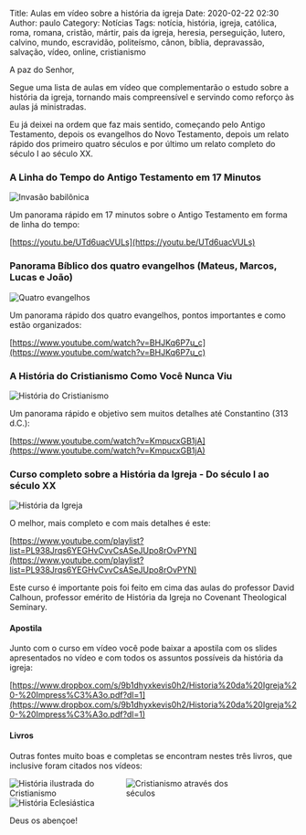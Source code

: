 Title: Aulas em vídeo sobre a história da igreja
Date: 2020-02-22 02:30
Author: paulo
Category: Notícias
Tags: notícia, história, igreja, católica, roma, romana, cristão, mártir, pais da igreja, heresia, perseguição, lutero, calvino, mundo, escravidão, politeísmo, cânon, bíblia, depravassão, salvação, vídeo, online, cristianismo

A paz do Senhor,

Segue uma lista de aulas em vídeo que complementarão o estudo sobre a história da igreja, tornando mais compreensível e servindo como reforço às aulas já ministradas.

Eu já deixei na ordem que faz mais sentido, começando pelo Antigo Testamento, depois os evangelhos do Novo Testamento, depois um relato rápido dos primeiro quatro séculos e por último um relato completo do século I ao século XX.


### A Linha do Tempo do Antigo Testamento em 17 Minutos

<img src="{static}/images/outros/invasao-babilonica.jpg" alt="Invasão babilônica" style="max-width: 200px; margin-top: 0; margin-bottom: 0;">

Um panorama rápido em 17 minutos sobre o Antigo Testamento em forma de linha do tempo:

[https://youtu.be/UTd6uacVULs](https://youtu.be/UTd6uacVULs)

### Panorama Bíblico dos quatro evangelhos (Mateus, Marcos, Lucas e João)

<img src="{static}/images/outros/quatro-evangelhos.jpg" alt="Quatro evangelhos" style="max-width: 200px; margin-top: 0; margin-bottom: 0;">

Um panorama rápido dos quatro evangelhos, pontos importantes e como estão organizados:

[https://www.youtube.com/watch?v=BHJKq6P7u_c](https://www.youtube.com/watch?v=BHJKq6P7u_c)

### A História do Cristianismo Como Você Nunca Viu

<img src="{static}/images/outros/historia-do-cristianismo.jpg" alt="História do Cristianismo" style="max-width: 200px; margin-top: 0; margin-bottom: 0;">

Um panorama rápido e objetivo sem muitos detalhes até Constantino (313 d.C.):

[https://www.youtube.com/watch?v=KmpucxGB1jA](https://www.youtube.com/watch?v=KmpucxGB1jA)

### Curso completo sobre a História da Igreja - Do século I ao século XX

<img src="{static}/images/outros/historia-da-igreja.jpg" alt="História da Igreja" style="max-width: 200px; margin-top: 0; margin-bottom: 0;">

O melhor, mais completo e com mais detalhes é este:

[https://www.youtube.com/playlist?list=PL938Jrqs6YEGHvCvvCsASeJUpo8rOvPYN](https://www.youtube.com/playlist?list=PL938Jrqs6YEGHvCvvCsASeJUpo8rOvPYN)

Este curso é importante pois foi feito em cima das aulas do professor David Calhoun, professor emérito de História da Igreja no Covenant Theological Seminary.

#### Apostila

Junto com o curso em vídeo você pode baixar a apostila com os slides apresentados no vídeo e com todos os assuntos possíveis da história da igreja:

[https://www.dropbox.com/s/9b1dhyxkevis0h2/Historia%20da%20Igreja%20-%20Impress%C3%A3o.pdf?dl=1](https://www.dropbox.com/s/9b1dhyxkevis0h2/Historia%20da%20Igreja%20-%20Impress%C3%A3o.pdf?dl=1)

#### Livros

Outras fontes muito boas e completas se encontram nestes três livros, que inclusive foram citados nos vídeos:

<img src="{static}/images/outros/livro-historia-ilustrada-cristianismo-box.jpg" alt="História ilustrada do Cristianismo" style="max-width: 200px; margin-top: 0; margin-bottom: 0;">

<img src="{static}/images/outros/livro-cristianismo-atraves-dos-seculos.jpg" alt="Cristianismo através dos séculos" style="max-width: 200px; margin-top: 0; margin-bottom: 0;">

<img src="{static}/images/outros/livro-historia-eclesiastica.jpg" alt="História Eclesiástica" style="max-width: 200px; margin-top: 0; margin-bottom: 0;">

Deus os abençoe!